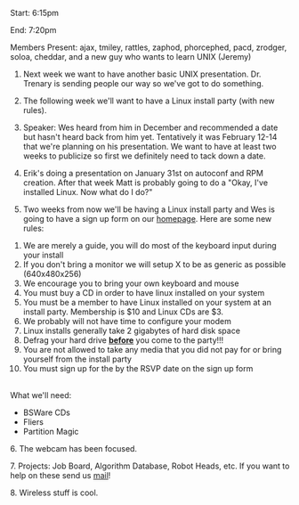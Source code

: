Start: 6:15pm </p><p>
End: 7:20pm </p><p>
Members Present: ajax, tmiley, rattles, zaphod, phorcephed, pacd, zrodger, soloa, cheddar,  and a new guy who wants to learn UNIX (Jeremy) </p><p>
1. Next week we want to have another basic UNIX presentation.  Dr. Trenary is sending people our way so we've got to do something. </p><p>
2. The following week we'll want to have a Linux install party (with new rules). </p><p>
3. Speaker: Wes heard from him in December and recommended a date but hasn't heard back from him yet. Tentatively it was February 12-14 that we're planning on his presentation.  We want to have at least two weeks to publicize so first we definitely need to tack down a date. </p><p>
4. Erik's doing a presentation on January 31st on autoconf and RPM creation.  After that week Matt is probably going to do a "Okay, I've installed Linux. Now what do I do?" </p><p>
5. Two weeks from now we'll be having a Linux install party and Wes is going to have a sign up form on our <a href="http://yakko.cs.wmich.edu">homepage</a>.  Here are some new rules: </p><p>
<ol> <li>We are merely a guide, you will do most of the keyboard input during your install</li> <li>If you don't bring a monitor we will setup X to be as generic as possible (640x480x256)</li> <li>We encourage you to bring your own keyboard and mouse</li> <li>You must buy a CD in order to have linux installed on your system</li> <li>You must be a member to have Linux installed on your system at an install party.  Membership is $10 and Linux CDs are $3.</li> <li>We probably will not have time to configure your modem</li> <li>Linux installs generally take 2 gigabytes of hard disk space</li> <li>Defrag your hard drive <b><u>before</u></b> you come to the party!!!</li> <li>You are not allowed to take any media that you did not pay for or bring yourself from the install party</li> <li>You must sign up for the by the RSVP date on the sign up form</li> </ol> </p><p>
<br>What we'll need: </p><p>
<ul> <li>BSWare CDs</li> <li>Fliers</li> <li>Partition Magic</li> </ul> </p><p>
6. The webcam has been focused. </p><p>
7. Projects: Job Board, Algorithm Database, Robot Heads, etc.  If you want to help on these send us  <a href="mailto:services@yakko.cs.wmich.edu">mail</a>! </p><p>
8. Wireless stuff is cool. </p>
